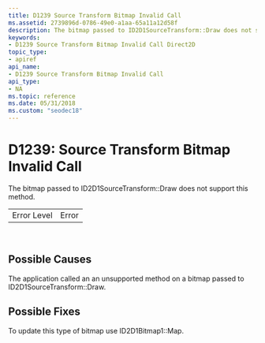 ```yaml
---
title: D1239 Source Transform Bitmap Invalid Call
ms.assetid: 2739896d-0786-49e0-a1aa-65a11a12d58f
description: The bitmap passed to ID2D1SourceTransform::Draw does not support this method.
keywords:
- D1239 Source Transform Bitmap Invalid Call Direct2D
topic_type:
- apiref
api_name:
- D1239 Source Transform Bitmap Invalid Call
api_type:
- NA
ms.topic: reference
ms.date: 05/31/2018
ms.custom: "seodec18"
---
```


# D1239: Source Transform Bitmap Invalid Call

The bitmap passed to ID2D1SourceTransform::Draw does not support this method.



|             |       |
|-------------|-------|
| Error Level | Error |



 

## Possible Causes

The application called an an unsupported method on a bitmap passed to ID2D1SourceTransform::Draw.

## Possible Fixes

To update this type of bitmap use ID2D1Bitmap1::Map.

 

 




